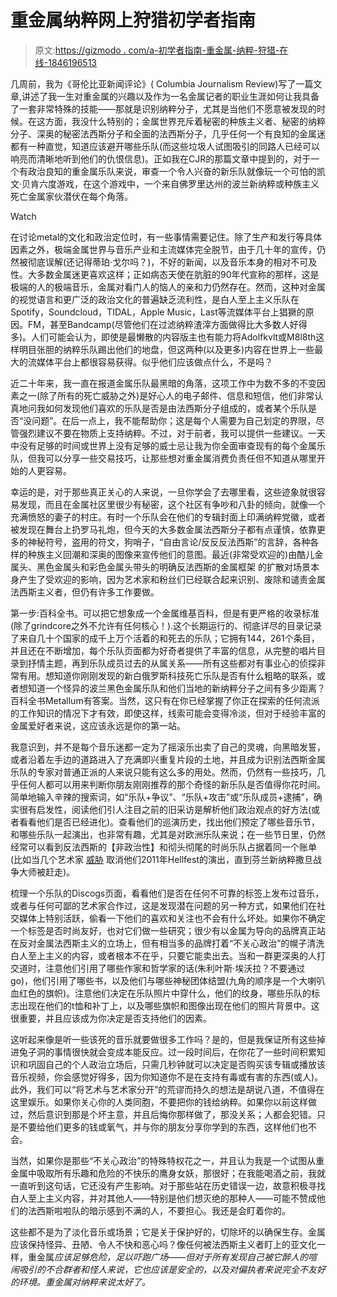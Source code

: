 # 重金属纳粹网上狩猎初学者指南

> 原文:[https://gizmodo . com/a-初学者指南-重金属-纳粹-狩猎-在线-1846196513](https://gizmodo.com/a-beginner-s-guide-to-heavy-metal-nazi-hunting-online-1846196513)

几周前，我为《哥伦比亚新闻评论》( Columbia Journalism Review)写了一篇文章,讲述了我一生对重金属的兴趣以及作为一名金属记者的职业生涯如何让我具备了一套非常特殊的技能——那就是识别纳粹分子，尤其是当他们不愿意被发现的时候。在这方面，我没什么特别的；金属世界充斥着秘密的种族主义者、秘密的纳粹分子、深奥的秘密法西斯分子和全面的法西斯分子，几乎任何一个有良知的金属迷都有一种直觉，知道应该避开哪些乐队(而这些垃圾人试图吸引的同路人已经可以响亮而清晰地听到他们的仇恨信息)。正如我在CJR的那篇文章中提到的，对于一个有政治良知的重金属乐队来说，审查一个令人兴奋的新乐队就像玩一个可怕的凯文·贝肯六度游戏，在这个游戏中，一个来自佛罗里达州的波兰新纳粹或种族主义死亡金属家伙潜伏在每个角落。

Watch

在讨论metal的文化和政治定位时，有一些事情需要记住。除了生产和发行等具体因素之外，极端金属世界与音乐产业和主流媒体完全脱节，由于几十年的宣传，仍然被彻底误解(还记得蒂珀·戈尔吗？)，不好的新闻，以及音乐本身的相对不可及性。大多数金属迷更喜欢这样；正如病态天使在肮脏的90年代宣称的那样，这是极端的人的极端音乐，金属对看门人的恼人的亲和力仍然存在。然而，这种对金属的视觉语言和更广泛的政治文化的普遍缺乏流利性，是白人至上主义乐队在Spotify，Soundcloud，TIDAL，Apple Music，Last等流媒体平台上猖獗的原因。FM，甚至Bandcamp(尽管他们在过滤纳粹渣滓方面做得比大多数人好得多)。人们可能会认为，即使是最懒散的内容版主也有能力将Adolfkvlt或M8l8th这样明目张胆的纳粹乐队踢出他们的地盘，但这两种(以及更多)内容在世界上一些最大的流媒体平台上都很容易获得。似乎他们应该做点什么，不是吗？

近二十年来，我一直在报道金属乐队最黑暗的角落，这项工作中为数不多的不变因素之一(除了所有的死亡威胁之外)是好心人的电子邮件、信息和短信，他们非常认真地问我如何发现他们喜欢的乐队是否是由法西斯分子组成的，或者某个乐队是否“没问题”。在后一点上，我不能帮助你；这是每个人需要为自己划定的界限，尽管强烈建议不要在物质上支持纳粹。不过，对于前者，我可以提供一些建议。一天中没有足够的时间或世界上没有足够的威士忌让我为你全面审查现有的每个金属乐队，但我可以分享一些交易技巧，让那些想对重金属消费负责任但不知道从哪里开始的人更容易。

幸运的是，对于那些真正关心的人来说，一旦你学会了去哪里看，这些迹象就很容易发现，而且在金属社区里很少有秘密，这个社区有争吵和八卦的倾向，就像一个充满愤怒的妻子的村庄。有时一个乐队会在他们的专辑封面上印满纳粹党徽，或者被发现在舞台上扔罗马礼炮，但今天的大多数金属法西斯分子都有点谨慎，依靠更多的神秘符号，盗用的符文，狗哨子，“自由言论/反反反法西斯”的言辞，各种各样的种族主义回潮和深奥的图像来宣传他们的意图。最近(非常受欢迎的)由酷儿金属头、黑色金属头和彩色金属头带头的明确反法西斯的金属框架 的扩散对场景本身产生了受欢迎的影响，因为艺术家和粉丝们已经联合起来识别、废除和谴责金属法西斯主义者，但仍有许多工作要做。

第一步:百科全书。可以把它想象成一个金属维基百科，但是有更严格的收录标准(除了grindcore之外不允许有任何核心！).这个长期运行的、彻底详尽的目录记录了来自几十个国家的成千上万个活着的和死去的乐队；它拥有144，261个条目，并且还在不断增加，每个乐队页面都为好奇者提供了丰富的信息，从完整的唱片目录到抒情主题，再到乐队成员过去的从属关系——所有这些都对有事业心的侦探非常有用。想知道你刚刚发现的新白俄罗斯科技死亡乐队是否有什么粗略的联系，或者想知道一个怪异的波兰黑色金属乐队和他们当地的新纳粹分子之间有多少距离？百科全书Metallum有答案。当然，这只有在你已经掌握了你正在探索的任何流派的工作知识的情况下才有效，即使这样，线索可能会变得冷淡，但对于经验丰富的金属爱好者来说，这应该永远是你的第一站。

我意识到，并不是每个音乐迷都一定为了摇滚乐出卖了自己的灵魂，向黑暗发誓，或者沿着左手边的道路进入了充满即兴重复片段的土地，并且成为识别法西斯金属乐队的专家对普通正派的人来说只能有这么多的用处。然而，仍然有一些技巧，几乎任何人都可以用来判断你朋友刚刚推荐的那个奇怪的新乐队是否值得你花时间。简单地输入辛辣的搜索词，如“乐队+争议”、“乐队+攻击”或“乐队成员+逮捕”，确实很有启发性，阅读他们引人注目之前的旧采访是解析他们政治观点的好方法(或者看看他们是否已经进化)。查看他们的巡演历史，找出他们预定了哪些音乐节，和哪些乐队一起演出，也非常有趣，尤其是对欧洲乐队来说；在一些节日里，仍然经常可以看到反法西斯的【非政治性】和彻头彻尾的时尚乐队占据着同一个账单(比如当几个艺术家 [威胁](http://www.radiometal.com/article/hellfest-organizer-explains-satanic-warmasters-cancelation,18312) 取消他们2011年Hellfest的演出，直到芬兰新纳粹撒旦战争大师被赶走)。

梳理一个乐队的Discogs页面，看看他们是否在任何不可靠的标签上发布过音乐，或者与任何可鄙的艺术家合作过，这是发现潜在问题的另一种方式，如果他们在社交媒体上特别活跃，偷看一下他们的喜欢和关注也不会有什么坏处。如果你不确定一个标签是否时尚友好，也对它们做一些研究；很少有以金属为导向的品牌真正站在反对金属法西斯主义的立场上，但有相当多的品牌打着“不关心政治”的幌子清洗白人至上主义的内容，或者根本不在乎，只要它能卖出去。当和一群更深奥的人打交道时，注意他们引用了哪些作家和哲学家的话(朱利叶斯·埃沃拉？不要通过go)，他们引用了哪些书，以及他们与哪些神秘团体结盟(九角的顺序是一个大喇叭血红色的旗帜)。注意他们决定在乐队照片中穿什么，他们的纹身，哪些乐队的标志出现在他们的t恤和补丁上，以及哪些旗帜和图像出现在他们的照片背景中。这很重要，并且应该成为你决定是否支持他们的因素。

这听起来像是听一些该死的音乐就要做很多工作吗？是的，但是我保证所有这些掉进兔子洞的事情很快就会变成本能反应。过一段时间后，在你花了一些时间积累知识和巩固自己的个人政治立场后，只需几秒钟就可以决定是否购买该专辑或播放该音乐视频，你会感觉好得多，因为你知道你不是在支持有毒或有害的东西(或人)。此外，我们可以“将艺术与艺术家分开”的荒谬而持久的想法是胡说八道，不值得在这里娱乐。如果你关心你的人类同胞，不要把你的钱给纳粹。如果你以前这样做过，然后意识到那是个坏主意，并且后悔你那样做了，那没关系；人都会犯错。只是不要给他们更多的钱或氧气，并与你的朋友分享你学到的东西，这样他们也不会。

当然，如果你是那些“不关心政治”的特殊特权花之一，并且认为我是一个试图从重金属中吸取所有乐趣和危险的不快乐的鹰身女妖，那很好；在我能喝酒之前，我就一直听到这句话，它还没有产生影响。对于那些站在历史错误一边，故意积极寻找白人至上主义内容，并对其他人——特别是他们想灭绝的那种人——可能不赞成他们的法西斯啦啦队的暗示感到不满的人，不要担心。我还是会盯着你的。

这些都不是为了淡化音乐或场景；它是关于保护好的，切除坏的以确保生存。金属应该保持怪异、丑陋、令人不快和恶心吗？像任何被法西斯主义者盯上的亚文化一样，重金属*应该足够危险，足以吓跑广场——但对于所有发现自己被它醉人的喧闹吸引的不合群者和怪人来说，它也应该是安全的，以及对偏执者来说完全不友好的环境。重金属对纳粹来说太好了。*